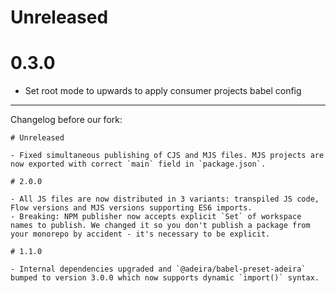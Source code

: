 # Unreleased

# 0.3.0

- Set root mode to upwards to apply consumer projects babel config

---

Changelog before our fork:

```text
# Unreleased

- Fixed simultaneous publishing of CJS and MJS files. MJS projects are now exported with correct `main` field in `package.json`.

# 2.0.0

- All JS files are now distributed in 3 variants: transpiled JS code, Flow versions and MJS versions supporting ES6 imports.
- Breaking: NPM publisher now accepts explicit `Set` of workspace names to publish. We changed it so you don't publish a package from your monorepo by accident - it's necessary to be explicit.

# 1.1.0

- Internal dependencies upgraded and `@adeira/babel-preset-adeira` bumped to version 3.0.0 which now supports dynamic `import()` syntax.
```
